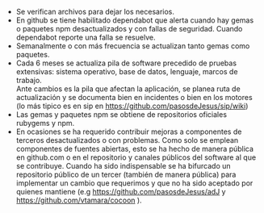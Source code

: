 * Se verifican archivos para dejar los necesarios.
* En github se tiene habilitado dependabot que alerta cuando hay
  gemas o paquetes npm desactualizados y con fallas de seguridad. 
  Cuando dependabot reporte una falla se resuelve.
* Semanalmente o con más frecuencia se actualizan tanto gemas como 
  paquetes. 
* Cada 6 meses se actualiza pila de software precedido de pruebas
  extensivas: sistema operativo, base de datos, lenguaje, marcos de trabajo.  
  Ante cambios es la pila que afectan la aplicación, se planea ruta de
  actualización y se documenta bien en incidentes o bien en los motores
  (lo más tipico es en sip en https://github.com/pasosdeJesus/sip/wiki)
* Las gemas y paquetes npm se obtiene de repositorios oficiales rubygems y npm.
* En ocasiones se ha requerido contribuir mejoras a componentes de terceros
  desactualizados o con problemas.  Como solo se emplean componentes de 
  fuentes abiertas, esto se ha hecho de manera pública en github.com o en
  el repositorio y canales públicos del software al que se contribuye.
  Cuando ha sido indispensable se ha bifurcado un repositorio público de
  un tercer (también de manera pública) para implementar un cambio que 
  requerimos  y que no ha sido aceptado por quienes mantiene (e.g
  https://github.com/pasosdeJesus/adJ y https://github.com/vtamara/cocoon ).

